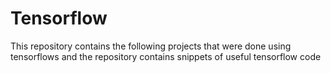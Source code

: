 # Tensorflow
This repository contains the following projects that were done using tensorflows and the repository contains snippets of useful tensorflow  code


